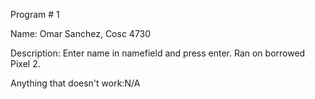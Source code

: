 Program # 1

Name: Omar Sanchez, Cosc 4730

Description: Enter name in namefield and press enter. Ran on borrowed Pixel 2. 

Anything that doesn't work:N/A
